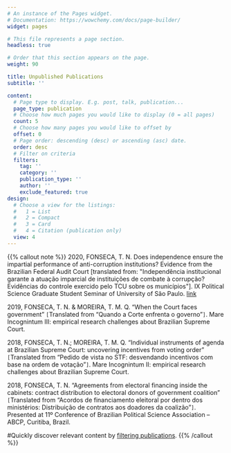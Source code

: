 ```yaml
---
# An instance of the Pages widget.
# Documentation: https://wowchemy.com/docs/page-builder/
widget: pages

# This file represents a page section.
headless: true

# Order that this section appears on the page.
weight: 90

title: Unpublished Publications
subtitle: ''

content:
  # Page type to display. E.g. post, talk, publication...
  page_type: publication
  # Choose how much pages you would like to display (0 = all pages)
  count: 5
  # Choose how many pages you would like to offset by
  offset: 0
  # Page order: descending (desc) or ascending (asc) date.
  order: desc
  # Filter on criteria
  filters:
    tag: ''
    category: ''
    publication_type: ''
    author: ''
    exclude_featured: true
design:
  # Choose a view for the listings:
  #   1 = List
  #   2 = Compact
  #   3 = Card
  #   4 = Citation (publication only)
  view: 4
---
```


{{% callout note %}}
2020, FONSECA, T. N. Does independence ensure the impartial performance of anti-corruption institutions? Evidence from the Brazilian Federal Audit Court [translated from: "Independência institucional garante a atuação imparcial de instituições de combate à corrupção? Evidências do controle exercido pelo TCU sobre os municípios"]. IX Political Science Graduate Student Seminar of University of São Paulo. [link](http://sdpscp.fflch.usp.br/sites/sdpscp.fflch.usp.br/files/inline-files/Trabalhos%20completos/A%20pol%C3%ADtica%20do%20combate%20%C3%A0%20corrup%C3%A7%C3%A3o/Fonseca%2C%20TN%20(2020)%2C%20paper.pdf)

2019, FONSECA, T. N. & MOREIRA, T. M. Q. “When the Court faces government” `[`Translated from “Quando a Corte enfrenta o governo”`]`. Mare Incognintum III: empirical research challenges about Brazilian Supreme Court. 

2018, FONSECA, T. N.; MOREIRA, T. M. Q. “Individual instruments of agenda at Brazilian Supreme Court: uncovering incentives from voting order” `[`Translated from “Pedido de vista no STF: desvendando incentivos com base na ordem de votação”`]`. Mare Incognintum II: empirical research challenges about Brazilian Supreme Court.

2018, FONSECA, T. N. “Agreements from electoral financing inside the cabinets: contract distribution to electoral donors of government coalition” `[`Translated from “Acordos de financiamento eleitoral por dentro dos ministérios: Distribuição de contratos aos doadores da coalizão”`]`. Presented at 11º Conference of Brazilian Political Science Association – ABCP, Curitiba, Brazil. 

#Quickly discover relevant content by [filtering publications](./publication/).
{{% /callout %}}
